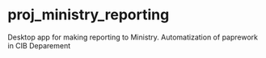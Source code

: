 # proj_ministry_reporting
Desktop app for making reporting to Ministry. Automatization of paprework in CIB Deparement
